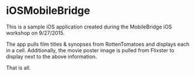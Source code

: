 # iOSMobileBridge

This is a sample iOS application created during the MobileBridge iOS workshop
on 9/27/2015.

The app pulls film titles & synopses from RottenTomatoes and displays each in a
cell. Additionally, the movie poster image is pulled from Flixster to display
next to the above information.

That is all.
